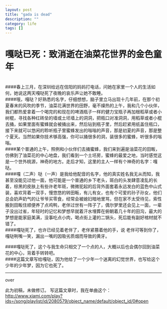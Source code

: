 ```yaml
---
layout: post
title: "gada is dead"
description: ""
category: life
tags: []
---
```



# 嘎哒已死：致消逝在油菜花世界的金色童年

<br>
####春上三月，在深圳给远在信阳的妈妈打电话，问她在家里一个人的生活如何，她说这两天嘎哒死了夜晚的哀乐声让她不敢睡。
<br>
####哦，嘎哒？好熟悉的名字，仔细想想，脑子里立马出现十几年前，在那个初夏春末的风吹的季节，油菜花满世界的田野，毫不燥热的上午，我和几个小伙伴，我们都热爱拿着一个喝完的和现在的啤酒瓶子一样的健力宝瓶子再加根稻草或者小树棍，寻找各种红砖垒的墙或土坯墙上的洞洞，把瓶口对准洞洞，用稻草或者小棍去捅，如果里面有蜜蜂就会被捅出来，然后钻到瓶子里，然后赶紧用纸盖住瓶口，接下来就可以悠闲的聆听瓶子里蜜蜂发出的嗡嗡的声音，那是初夏的声音，那是整个夏天。当然如果你技术够高强，你可以捅很多的洞，装很多的蜜蜂，听很多的嗡嗡。
<br>
####某个普通的上午，照例和小伙伴们去捅蜜蜂，我们来到遍是油菜花的田畈，仿佛到了油菜花的中心地盘，我们看到一个土坯房，蜜蜂的最爱之地，当时感觉这是一个世外桃源，神奇的地方。走后才知，这里的主人一样有个神奇的名字：嘎哒。
<br>
####嘎（二声）哒（一声）是我给他配音的名字，他的真实姓名我无从而知，我甚至没能见过他一面，他可能是一个普通的乡下老头，斑白的头发肆意凌乱的长着，棕黑的皮肤上有些许老年斑，微微驼起的后背外面套着永远发白的蓝色中山式装，喜欢背着一双手，慢悠悠的转田畈，有儿有女，也有个可爱的孙子孙女，他们总会奶声奶气的让爷爷买零食，经常会被媳妇暗地里骂，但在家不太受待见，索性搬到田畈住顺便养了点鸡鸭，老伴过世有一阵子了，偶尔梦里还会见上一面，一辈子没出过省，年轻时的记忆和梦想早就着汗水埋葬在俯朝着几十年的田沟，最大的梦想是能家庭美满，没事吃点小肉，喝点街上灌的二锅头，死后能有副好棺材就不错了。
<br>
####嘎哒死了，也许已经见着老伴了，老伴紧篡着他的手，说 老伴可等到你了，嘎哒咧嘴一笑，漏出一嘴的因吸劣质烟而导致的黄牙。

####嘎哒死了，这个与我生命只相交了一个点的人，大概以后也会偶尔回到油菜花的中心，背着手转转吧。
<br>
####这篇文章写给嘎哒，因为他给了一个少年一个迷离的幻觉世界，也写给这个少年的少年梦，因为它也死了。	
<br>
******
over

此为初稿，未做修订。
写这篇文章时，我在单曲这个：http://www.xiami.com/play?ids=/song/playlist/id/2080579/object_name/default/object_id/0#open